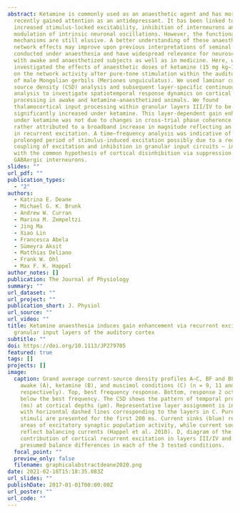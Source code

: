 ```yaml
---
abstract: Ketamine is commonly used as an anaesthetic agent and has more
  recently gained attention as an antidepressant. It has been linked to
  increased stimulus‐locked excitability, inhibition of interneurons and
  modulation of intrinsic neuronal oscillations. However, the functional network
  mechanisms are still elusive. A better understanding of these anaesthetic
  network effects may improve upon previous interpretations of seminal studies
  conducted under anaesthesia and have widespread relevance for neuroscience
  with awake and anaesthetized subjects as well as in medicine. Here, we
  investigated the effects of anaesthetic doses of ketamine (15 mg kg−1 h−1i.p.)
  on the network activity after pure‐tone stimulation within the auditory cortex
  of male Mongolian gerbils (Meriones unguiculatus). We used laminar current
  source density (CSD) analysis and subsequent layer‐specific continuous wavelet
  analysis to investigate spatiotemporal response dynamics on cortical columnar
  processing in awake and ketamine‐anaesthetized animals. We found
  thalamocortical input processing within granular layers III/IV to be
  significantly increased under ketamine. This layer‐dependent gain enhancement
  under ketamine was not due to changes in cross‐trial phase coherence but was
  rather attributed to a broadband increase in magnitude reflecting an increase
  in recurrent excitation. A time–frequency analysis was indicative of a
  prolonged period of stimulus‐induced excitation possibly due to a reduced
  coupling of excitation and inhibition in granular input circuits – in line
  with the common hypothesis of cortical disinhibition via suppression of
  GABAergic interneurons.
slides: ""
url_pdf: ""
publication_types:
  - "2"
authors:
  - Katrina E. Deane
  - Michael G. K. Brunk
  - Andrew W. Curran
  - Marina M. Zempeltzi
  - Jing Ma
  - Xiao Lin
  - Francesca Abela
  - Sümeyra Aksit
  - Matthias Deliano
  - Frank W. Ohl
  - Max F. K. Happel
author_notes: []
publication: The Journal of Physiology
summary: ""
url_dataset: ""
url_project: ""
publication_short: J. Physiol
url_source: ""
url_video: ""
title: Ketamine anaesthesia induces gain enhancement via recurrent excitation in
  granular input layers of the auditory cortex
subtitle: ""
doi: https://doi.org/10.1113/JP279705
featured: true
tags: []
projects: []
image:
  caption: Grand average current-source density profiles A–C, BF and BF −2 in
    awake (A), ketamine (B), and muscimol conditions (C) (n = 9, 11 and 11,
    respectively). Top, best frequency response. Bottom, response 2 octaves
    below the best frequency. The CSD shows the pattern of temporal processing
    (ms) at cortical depths (μm). Representative layer assignment is indicated
    with horizontal dashed lines corresponding to the layers in C. Pure-tone
    stimuli are presented for the first 200 ms. Current sinks (blue) represent
    areas of excitatory synaptic population activity, while current sources
    reflect balancing currents (Happel et al. 2010). D, diagram of the potential
    contribution of cortical recurrent excitation in layers III/IV and its
    presumed balance differences in each of the 3 tested conditions.
  focal_point: ""
  preview_only: false
  filename: graphicalabstractdeane2020.png
date: 2021-02-18T15:18:35.083Z
url_slides: ""
publishDate: 2017-01-01T00:00:00Z
url_poster: ""
url_code: ""
---
```

